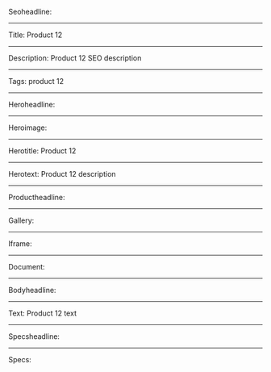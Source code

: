 Seoheadline:

----

Title: Product 12

----

Description: Product 12 SEO description

----

Tags: product 12

----

Heroheadline: 

----

Heroimage:

----

Herotitle: Product 12

----

Herotext: Product 12 description

----

Productheadline:

----

Gallery:

----

Iframe:

----

Document:

----

Bodyheadline:

----

Text: Product 12 text

----

Specsheadline:

----

Specs:
